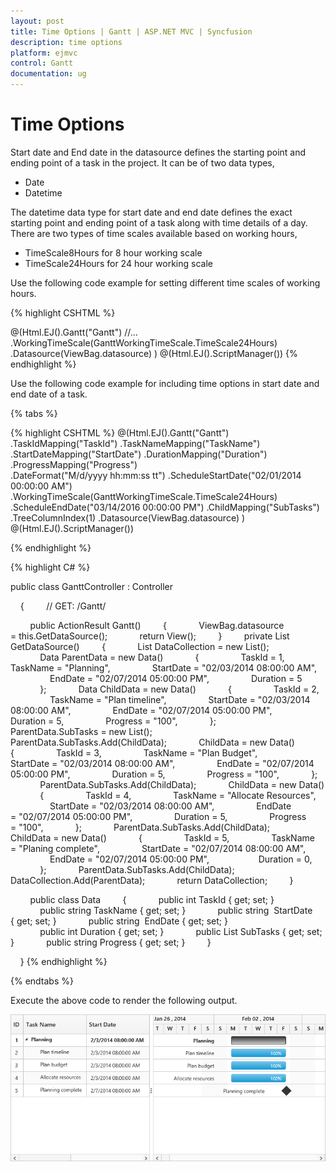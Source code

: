 ```yaml
---
layout: post
title: Time Options | Gantt | ASP.NET MVC | Syncfusion
description: time options
platform: ejmvc
control: Gantt
documentation: ug
---
```


# Time Options

Start date and End date in the datasource defines the starting point and ending point of a task in the project. It can be of two data types,

* Date 
* Datetime

The datetime data type for start date and end date defines the exact starting point and ending point of a task along with time details of a day. There are two types of time scales available based on working hours,

* TimeScale8Hours  for 8 hour working scale
* TimeScale24Hours for 24 hour working scale

Use the following code example for setting different time scales of working hours.

{% highlight CSHTML %}

@(Html.EJ().Gantt("Gantt")
    //...
    .WorkingTimeScale(GanttWorkingTimeScale.TimeScale24Hours)
    .Datasource(ViewBag.datasource)
    )
@(Html.EJ().ScriptManager())
{% endhighlight %}

Use the following code example for including time options in start date and end date of a task.

{% tabs %}

{% highlight CSHTML %}
@(Html.EJ().Gantt("Gantt")
    .TaskIdMapping("TaskId")
    .TaskNameMapping("TaskName")
    .StartDateMapping("StartDate")
    .DurationMapping("Duration")
    .ProgressMapping("Progress")            
    .DateFormat("M/d/yyyy hh:mm:ss tt")
    .ScheduleStartDate("02/01/2014 00:00:00 AM")
    .WorkingTimeScale(GanttWorkingTimeScale.TimeScale24Hours)
    .ScheduleEndDate("03/14/2016 00:00:00 PM")
    .ChildMapping("SubTasks")
    .TreeColumnIndex(1)
    .Datasource(ViewBag.datasource)
    )
@(Html.EJ().ScriptManager())
	
{% endhighlight %}

{% highlight C# %}

public class GanttController : Controller

    {
        // GET: /Gantt/

        public ActionResult Gantt()
        {
            ViewBag.datasource = this.GetDataSource();
            return View();
        }
        private List<Data> GetDataSource()
        {
            List<Data> DataCollection = new List<Data>();
            Data ParentData = new Data()
            {
                TaskId = 1,
                TaskName = "Planning",
                StartDate = "02/03/2014 08:00:00 AM",
                EndDate = "02/07/2014 05:00:00 PM",
                Duration = 5
            };
            Data ChildData = new Data()
            {
                TaskId = 2,
                TaskName = "Plan timeline",
                StartDate = "02/03/2014 08:00:00 AM",
                EndDate = "02/07/2014 05:00:00 PM",
                Duration = 5,
                Progress = "100",
            };
            ParentData.SubTasks = new List<Data>();
            ParentData.SubTasks.Add(ChildData);
            ChildData = new Data()
            {
                TaskId = 3,
                TaskName = "Plan Budget",
                StartDate = "02/03/2014 08:00:00 AM",
                EndDate = "02/07/2014 05:00:00 PM",
                Duration = 5,
                Progress = "100",
            };
            ParentData.SubTasks.Add(ChildData);
            ChildData = new Data()
            {
                TaskId = 4,
                TaskName = "Allocate Resources",
                StartDate = "02/03/2014 08:00:00 AM",
                EndDate = "02/07/2014 05:00:00 PM",
                Duration = 5,
                Progress = "100",
            };
            ParentData.SubTasks.Add(ChildData);
            ChildData = new Data()
            {
                TaskId = 5,
                TaskName = "Planing complete",
                StartDate = "02/07/2014 08:00:00 AM",
                EndDate = "02/07/2014 05:00:00 PM",   
                Duration = 0,
            };
            ParentData.SubTasks.Add(ChildData);
            DataCollection.Add(ParentData);
            return DataCollection;
        }

        public class Data
        {
            public int TaskId { get; set; }
            public string TaskName { get; set; }
            public string  StartDate { get; set; }
            public string  EndDate { get; set; }
            public int Duration { get; set; }
            public List<Data> SubTasks { get; set; }
            public string Progress { get; set; }
        }

    }
{% endhighlight %}

{% endtabs %}  

Execute the above code to render the following output.

![](Time-Options_images/Time-Options_img1.png)